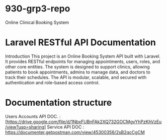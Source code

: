 # 930-grp3-repo
Online Clinical Booking System
#  Laravel RESTful API Documentation
 Introduction
This project is an Online Booking System API built with Laravel. It provides RESTful endpoints for managing appointments, users, roles, and other core entities. The system is designed to support clinics, allowing patients to book appointments, admins to manage data, and doctors to track their schedules. The API is modular, scalable, and secured with authentication and role-based access control.
# Documentation structure
Users Accounts API DOC. : [https://drive.google.com/file/d/1NbxFUBnFAk2XQ732GOCMgvYhPzKhVzEu/view?usp=sharing]
Service API DOC : https://documenter.getpostman.com/view/45300356/2sB2qcCgCM
